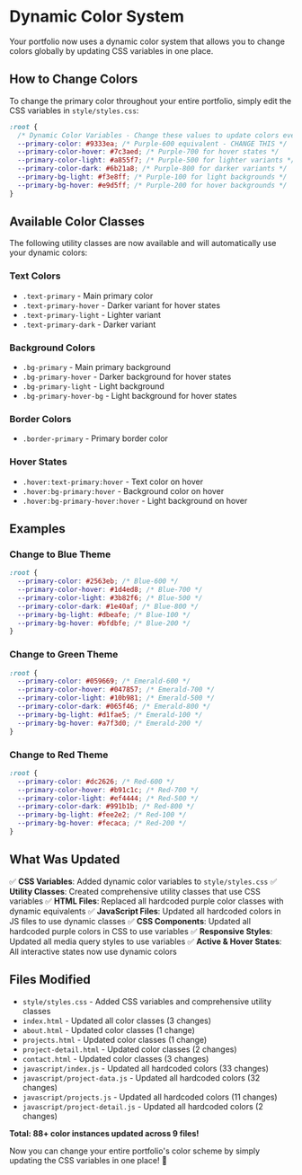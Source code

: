 # Dynamic Color System

Your portfolio now uses a dynamic color system that allows you to change colors globally by updating CSS variables in one place.

## How to Change Colors

To change the primary color throughout your entire portfolio, simply edit the CSS variables in `style/styles.css`:

```css
:root {
  /* Dynamic Color Variables - Change these values to update colors everywhere */
  --primary-color: #9333ea; /* Purple-600 equivalent - CHANGE THIS */
  --primary-color-hover: #7c3aed; /* Purple-700 for hover states */
  --primary-color-light: #a855f7; /* Purple-500 for lighter variants */
  --primary-color-dark: #6b21a8; /* Purple-800 for darker variants */
  --primary-bg-light: #f3e8ff; /* Purple-100 for light backgrounds */
  --primary-bg-hover: #e9d5ff; /* Purple-200 for hover backgrounds */
}
```

## Available Color Classes

The following utility classes are now available and will automatically use your dynamic colors:

### Text Colors
- `.text-primary` - Main primary color
- `.text-primary-hover` - Darker variant for hover states
- `.text-primary-light` - Lighter variant
- `.text-primary-dark` - Darker variant

### Background Colors
- `.bg-primary` - Main primary background
- `.bg-primary-hover` - Darker background for hover states
- `.bg-primary-light` - Light background
- `.bg-primary-hover-bg` - Light background for hover states

### Border Colors
- `.border-primary` - Primary border color

### Hover States
- `.hover:text-primary:hover` - Text color on hover
- `.hover:bg-primary:hover` - Background color on hover
- `.hover:bg-primary-hover:hover` - Light background on hover

## Examples

### Change to Blue Theme
```css
:root {
  --primary-color: #2563eb; /* Blue-600 */
  --primary-color-hover: #1d4ed8; /* Blue-700 */
  --primary-color-light: #3b82f6; /* Blue-500 */
  --primary-color-dark: #1e40af; /* Blue-800 */
  --primary-bg-light: #dbeafe; /* Blue-100 */
  --primary-bg-hover: #bfdbfe; /* Blue-200 */
}
```

### Change to Green Theme
```css
:root {
  --primary-color: #059669; /* Emerald-600 */
  --primary-color-hover: #047857; /* Emerald-700 */
  --primary-color-light: #10b981; /* Emerald-500 */
  --primary-color-dark: #065f46; /* Emerald-800 */
  --primary-bg-light: #d1fae5; /* Emerald-100 */
  --primary-bg-hover: #a7f3d0; /* Emerald-200 */
}
```

### Change to Red Theme
```css
:root {
  --primary-color: #dc2626; /* Red-600 */
  --primary-color-hover: #b91c1c; /* Red-700 */
  --primary-color-light: #ef4444; /* Red-500 */
  --primary-color-dark: #991b1b; /* Red-800 */
  --primary-bg-light: #fee2e2; /* Red-100 */
  --primary-bg-hover: #fecaca; /* Red-200 */
}
```

## What Was Updated

✅ **CSS Variables**: Added dynamic color variables to `style/styles.css`
✅ **Utility Classes**: Created comprehensive utility classes that use CSS variables
✅ **HTML Files**: Replaced all hardcoded purple color classes with dynamic equivalents
✅ **JavaScript Files**: Updated all hardcoded colors in JS files to use dynamic classes
✅ **CSS Components**: Updated all hardcoded purple colors in CSS to use variables
✅ **Responsive Styles**: Updated all media query styles to use variables
✅ **Active & Hover States**: All interactive states now use dynamic colors

## Files Modified

- `style/styles.css` - Added CSS variables and comprehensive utility classes
- `index.html` - Updated all color classes (3 changes)
- `about.html` - Updated color classes (1 change)
- `projects.html` - Updated color classes (1 change)
- `project-detail.html` - Updated color classes (2 changes)
- `contact.html` - Updated color classes (3 changes)
- `javascript/index.js` - Updated all hardcoded colors (33 changes)
- `javascript/project-data.js` - Updated all hardcoded colors (32 changes)
- `javascript/projects.js` - Updated all hardcoded colors (11 changes)
- `javascript/project-detail.js` - Updated all hardcoded colors (2 changes)

**Total: 88+ color instances updated across 9 files!**

Now you can change your entire portfolio's color scheme by simply updating the CSS variables in one place! 🎨
